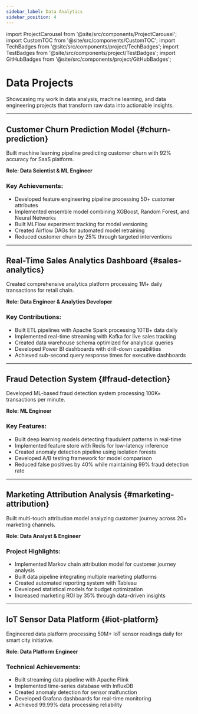 ```yaml
---
sidebar_label: Data Analytics
sidebar_position: 4
---
```


import ProjectCarousel from '@site/src/components/ProjectCarousel';
import CustomTOC from '@site/src/components/CustomTOC';
import TechBadges from '@site/src/components/project/TechBadges';
import TestBadges from '@site/src/components/project/TestBadges';
import GitHubBadges from '@site/src/components/project/GitHubBadges';

<div className="data-projects-page">

# Data Projects

Showcasing my work in data analysis, machine learning, and data engineering projects that transform raw data into actionable insights.

<CustomTOC />

***

## Customer Churn Prediction Model {#churn-prediction}

<section>

Built machine learning pipeline predicting customer churn with 92% accuracy for SaaS platform.

**Role: Data Scientist & ML Engineer**

<TechBadges values="python,scikitlearn,pandas,numpy,tensorflow,mlflow,airflow,postgresql" />

<TestBadges tests="pytest:150,integration:50" />

### Key Achievements:
- Developed feature engineering pipeline processing 50+ customer attributes
- Implemented ensemble model combining XGBoost, Random Forest, and Neural Networks
- Built MLFlow experiment tracking for model versioning
- Created Airflow DAGs for automated model retraining
- Reduced customer churn by 25% through targeted interventions

</section>

***

## Real-Time Sales Analytics Dashboard {#sales-analytics}

<section>

Created comprehensive analytics platform processing 1M+ daily transactions for retail chain.

**Role: Data Engineer & Analytics Developer**

<TechBadges values="python,apachespark,kafka,databricks,powerbi,azure,sql" />

<TestBadges tests="pytest:200,integration:80" />

### Key Contributions:
- Built ETL pipelines with Apache Spark processing 10TB+ data daily
- Implemented real-time streaming with Kafka for live sales tracking
- Created data warehouse schema optimized for analytical queries
- Developed Power BI dashboards with drill-down capabilities
- Achieved sub-second query response times for executive dashboards

</section>

***

## Fraud Detection System {#fraud-detection}

<section>

Developed ML-based fraud detection system processing 100K+ transactions per minute.

**Role: ML Engineer**

<TechBadges values="python,pytorch,redis,elasticsearch,kubernetes,prometheus" />

<TestBadges tests="pytest:300,performance:100" />

### Key Features:
- Built deep learning models detecting fraudulent patterns in real-time
- Implemented feature store with Redis for low-latency inference
- Created anomaly detection pipeline using isolation forests
- Developed A/B testing framework for model comparison
- Reduced false positives by 40% while maintaining 99% fraud detection rate

</section>

***

## Marketing Attribution Analysis {#marketing-attribution}

<section>

Built multi-touch attribution model analyzing customer journey across 20+ marketing channels.

**Role: Data Analyst & Engineer**

<TechBadges values="python,r,bigquery,tableau,googleanalytics,segment" />

<TestBadges tests="pytest:100,validation:50" />

### Project Highlights:
- Implemented Markov chain attribution model for customer journey analysis
- Built data pipeline integrating multiple marketing platforms
- Created automated reporting system with Tableau
- Developed statistical models for budget optimization
- Increased marketing ROI by 35% through data-driven insights

</section>

***

## IoT Sensor Data Platform {#iot-platform}

<section>

Engineered data platform processing 50M+ IoT sensor readings daily for smart city initiative.

**Role: Data Platform Engineer**

<TechBadges values="python,apacheflink,cassandra,influxdb,grafana,aws" />

<TestBadges tests="pytest:250,integration:100,performance:50" />

### Technical Achievements:
- Built streaming data pipeline with Apache Flink
- Implemented time-series database with InfluxDB
- Created anomaly detection for sensor malfunction
- Developed Grafana dashboards for real-time monitoring
- Achieved 99.99% data processing reliability

</section>

</div>